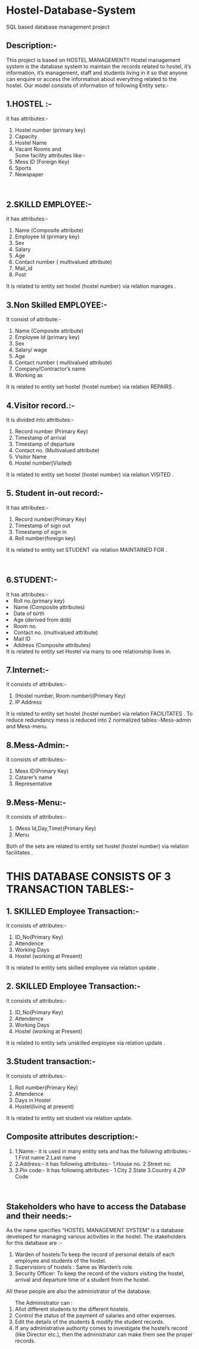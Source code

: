 # Hostel-Database-System
SQL based database management project
<h2>Description:-</h2>
This project is based on HOSTEL MANAGEMENT!!
Hostel management system is the database system to maintain the records related to hostel, it’s information, it’s management, staff and students living in it so that anyone can enquire or access the information about everything related to the hostel. Our model consists of information of following Entity sets:-

<h2>1.HOSTEL :- </h2>it has attributes:-
<ol><li>	Hostel number (primary key) </li>
<li>	Capacity</li>
<li>	Hostel Name</li>
<li>	Vacant Rooms and </li>
Some facility attributes like:-
<li>	Mess ID (Foreign Key)</li>
<li> Sports</li>
<li> Newspaper</li>
</ol> 
<h2>2.SKILLD EMPLOYEE:-</h2> it has attributes:-
<ol>	<li>Name (Composite attribute)</li>
	<li>Employee Id	(primary key)</li> 
	<li>Sex</li>
	<li>Salary </li>
	<li>Age</li>
	<li>Contact number ( multivalued attribute)</li>
<li>Mail_id</li>
<li>Post</li></ol>
It is related to entity set hostel (hostel number) via relation manages .			
<h2>3.Non Skilled EMPLOYEE:-</h2> It consist of attribute:-
<ol><li>	Name (Composite attribute)</li>
	<li>Employee Id	(primary key) </li>
	<li>Sex</li>
<li>	Salary/ wage</li>
	<li>Age</li>
	<li>Contact number ( multivalued attribute)</li>
	<li>Company/Contractor’s name</li>
<li>	Working as</li></ol>
It is related to entity set hostel (hostel number) via relation REPAIRS . 
<h2>4.Visitor record.:-</h2>It is divided into attributes:-	
<ol><li> Record number	(Primary   Key)
<li> Timestamp of arrival</li>
 <li>Timestamp of departure</li>
 <li>Contact no. (Multivalued attribute)</li>
<li>Visitor Name</li>
<li>Hostel number(Visited)</li></ol>
It is related to entity set hostel (hostel number) via relation VISITED .
 <h2>5. Student in-out record:-</h2> It has attributes:-
<ol><li>Record number(Primary Key) </li>
<li>Timestamp of sign out</li>
<li>Timestamp of sign in</li>
<li>Roll number(foreign key)</li></ol>
It is related to entity set STUDENT via relation MAINTAINED FOR .
            		
 
<h2>6.STUDENT:-</h2> It has attributes:-
<li>Roll no.(primary key)</li>
<li>Name (Composite attributes)</li>
<li>Date of birth</li>
<li>Age (derived from dob)</li>
<li>Room no.</li>
<li>Contact no. (multivalued attribute)</li>
<li>Mail ID</li>
<li>Address (Composite attributes)</li></ol>
It is related to entity set Hostel via many to one relationship lives in.
<h2>7.Internet:-</h2> It consists of attributes:-
<ol><li>(Hostel number, Room number)(Primary Key)</li>
	<li>IP Address</li></ol>
It is related to entity set hostel (hostel number) via relation FACILITATES .
To reduce redundancy mess is reduced into 2 normalized tables:-Mess-admin and Mess-menu.
<h2>8.Mess-Admin:-</h2> It consists of attributes:-
		<ol><li>Mess ID(Primary Key)</li>
			<li>Catarer’s name</li>
			<li>Representative</li></ol>
 
<h2>9.Mess-Menu:-</h2> It consists of attributes:-
			<ol><li>(Mess Id,Day,Time)(Primary Key)</li>
			<li>Menu</li></ol>
Both of the sets are related to entity set hostel (hostel number) via relation facilitates .

<h1>THIS DATABASE CONSISTS OF 3 TRANSACTION TABLES:-</h1>
<h2>1. SKILLED Employee Transaction:-
</h2> It consists of attributes:-
		<ol><li>ID_No(Primary  Key)</li>
			<li>Attendence</li>
		<li>Working Days</li>
			<li>Hostel (working at Present)</li></ol>
It is related to entity sets skilled employee via relation update .

<h2>2. SKILLED Employee Transaction:-</h2> It consists of attributes:-
		<ol><li>ID_No(Primary  Key)</li>
			<li>Attendence</li>
			<li>Working Days</li>
			<li>Hostel (working at Present)</li></ol>
It is related to entity sets unskilled employee via relation update .

<h2>3.Student transaction:-</h2>It consists of attributes:-
		<ol><li>Roll number(Primary Key)</li>
		<li>Attendence</li>
		<li>Days in Hostel</li>
			<li>Hostel(living at present) </li></ol>
It is related to entity set student via relation update.
 
<h2>Composite attributes description:-</h2>
<ol><li>1.Name:- it is used in many entity sets and has the following attributes:-
1.First name 
2.Last name</li>
<li>2.Address:- it has following attributes:-
1.House no.
2.Street no.</li>
<li>3.Pin code:- It has following attributes:-
1.City
2.State
3.Country
4.ZIP Code</li></ol>
 
<h2>Stakeholders who have to access  the Database and their needs:-</h2>
As the name specifies “HOSTEL MANAGEMENT SYSTEM” is a database developed for managing various activities in the hostel. The stakeholders for this database are :-
<ol><li>Warden of hostels:To keep the record of personal details of each employee and students of the hostel.</li>
<li>Supervisiors of hostels : Same as Warden’s role.   </li>      
<li>Security Officer: To keep the record of the visitors visiting the hostel, arrival and departure time of a student from the hostel.</li>
</ol>All these people are also the administrator of the database.
<ol>The Administrator can :
<li>  Allot different students to the different hostels.</li>
<li> Control the status of the payment of salaries and other expenses. </li>
<li> Edit the details of the students & modify the student records.</li>
<li> If any administrative authority comes to investigate the hostel’s record (like Director etc.), then the administrator can make them see the proper records.
</li></ol>
